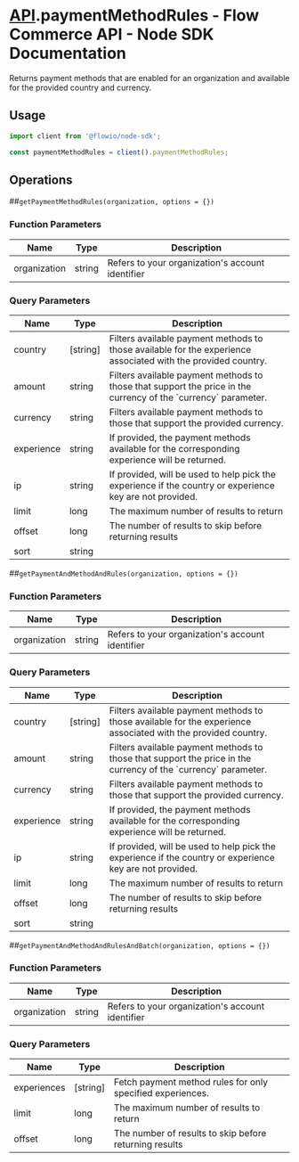 # [API](README.md).paymentMethodRules - Flow Commerce API - Node SDK Documentation

Returns payment methods that are enabled for an organization and available for the provided country and currency.

## Usage

```JavaScript
import client from '@flowio/node-sdk';

const paymentMethodRules = client().paymentMethodRules;
```

## Operations

##`getPaymentMethodRules(organization, options = {})`

### Function Parameters

| Name  | Type | Description |
| ---- | ---- | ---- |
| organization | string | Refers to your organization&#x27;s account identifier |

### Query Parameters

| Name  | Type | Description |
| ---- | ---- | ---- |
| country | [string] | Filters available payment methods to those available for the experience associated with the provided country. |
| amount | string | Filters available payment methods to those that support the price in the currency of the &#x60;currency&#x60; parameter. |
| currency | string | Filters available payment methods to those that support the provided currency. |
| experience | string | If provided, the payment methods available for the corresponding experience will be returned. |
| ip | string | If provided, will be used to help pick the experience if the country or experience key are not provided. |
| limit | long | The maximum number of results to return |
| offset | long | The number of results to skip before returning results |
| sort | string |  |

##`getPaymentAndMethodAndRules(organization, options = {})`

### Function Parameters

| Name  | Type | Description |
| ---- | ---- | ---- |
| organization | string | Refers to your organization&#x27;s account identifier |

### Query Parameters

| Name  | Type | Description |
| ---- | ---- | ---- |
| country | [string] | Filters available payment methods to those available for the experience associated with the provided country. |
| amount | string | Filters available payment methods to those that support the price in the currency of the &#x60;currency&#x60; parameter. |
| currency | string | Filters available payment methods to those that support the provided currency. |
| experience | string | If provided, the payment methods available for the corresponding experience will be returned. |
| ip | string | If provided, will be used to help pick the experience if the country or experience key are not provided. |
| limit | long | The maximum number of results to return |
| offset | long | The number of results to skip before returning results |
| sort | string |  |

##`getPaymentAndMethodAndRulesAndBatch(organization, options = {})`

### Function Parameters

| Name  | Type | Description |
| ---- | ---- | ---- |
| organization | string | Refers to your organization&#x27;s account identifier |

### Query Parameters

| Name  | Type | Description |
| ---- | ---- | ---- |
| experiences | [string] | Fetch payment method rules for only specified experiences. |
| limit | long | The maximum number of results to return |
| offset | long | The number of results to skip before returning results |

